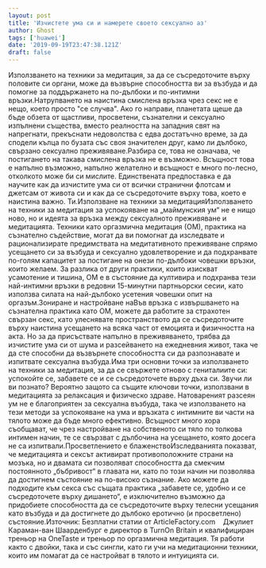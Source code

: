 ```yaml
---
layout: post
title: 'Изчистете ума си и намерете своето сексуално аз'
author: Ghost
tags: ['huawei']
date: '2019-09-19T23:47:38.121Z'
draft: false
---
```


Използването на техники за медитация, за да се съсредоточите върху половите си органи, може да възвърне способността ви за възбуда и да помогне за поддържането на по-дълбоки и по-интимни връзки.Натрупването на наистина смислена връзка чрез секс не е нещо, което просто "се случва". Ако го направи, планетата щеше да бъде обзета от щастливи, просветени, съзнателни и сексуално изпълнени същества, вместо реалността на западния свят на напрегнати, прекъснати недоволства с едва достатъчно време, за да сподели кълца по бузата със своя значителен друг, камо ли дълбоко, свързано сексуално преживяване.Разбира се, това не означава, че постигането на такава смислена връзка не е възможно. Всъщност това е напълно възможно, напълно желателно и всъщност е много по-лесно, отколкото може би си мислите. Единствената предпоставка е да научите как да изчистите ума си от всички странични флотсам и джетсам от живота си и как да се съсредоточите върху това, което е наистина важно. Ти.Използване на техники за медитацияИзползването на техники за медитация за успокояване на „маймунския ум“ не е нищо ново, но и идеята за връзка между сексуалното преживяване и медитацията. Техники като оргазмична медитация (ОМ), практика на съзнателно съдействие, могат да ви помогнат да изследвате и рационализирате предимствата на медитативното преживяване спрямо усещането си за възбуда и сексуално удовлетворение и да подхранвате по-голям капацитет за постигане на онези по-дълбоки човешки връзки, които желаем. За разлика от други практики, които изискват усамотение и тишина, OM е в състояние да култивира и подхранва тези най-интимни връзки в редовни 15-минутни партньорски сесии, като използва силата на най-дълбоко усетения човешки опит на оргазъм.Зониране и настройване наВъв връзка с извършването на съзнателна практика като OM, можете да работите за страхотен свързан секс, като улеснявате пространството да се съсредоточите върху наистина усещането на всяка част от емоцията и физичността на акта. Но за да присъствате напълно в преживяването, трябва да изчистите ума си от шума и разсейването на ежедневния живот, така че да сте способни да възвърнете способността си да разпознавате и изпитвате сексуална възбуда.Има три основни точки за използването на техники за медитация, за да се свържете отново с гениталиите си: успокойте се, забавете се и се съсредоточете върху дъха си. Звучи ли ви познато? Вероятно защото са същите ключови точки, използвани в медитацията за релаксация и физическо здраве. Натовареният разсеян ум не е благоприятен за сексуална възбуда, така че използването на тези методи за успокояване на ума и връзката с интимните ви части на тялото може да бъде много ефективно. Всъщност много хора съобщават, че чрез настройване на собственото си тяло по толкова интимен начин, те се свързват с дълбочина на усещането, която досега не са изпитвали.Просветлението е блаженствоИзследванията показват, че медитацията и сексът активират противоположните страни на мозъка, но и двамата си позволяват способността да смекчим постоянното „бъбривост“ в главата ни, като по този начин ни позволява да достигнем състояние на по-високо съзнание. Ако можете да подходите към секса със същата практика „забавете се, удобно и се съсредоточете върху дишането“, е изключително възможно да придобиете способността да се съсредоточите върху телесни усещания като възбуда и да достигнете до дълбоко еротично (и просветлено) състояние.Източник: Безплатни статии от ArticleFactory.com    Джулиет Караман-ван Шаарденбург е директор в TurnOn Britain и квалифициран треньор на OneTaste и треньор по оргазмична медитация. Тя работи както с двойки, така и със сингли, като ги учи на медитационни техники, които им помагат да се настройват в тялото и интуицията си.
